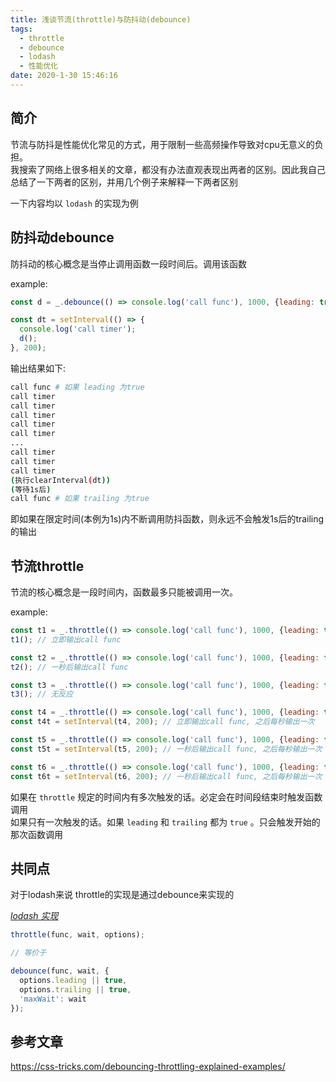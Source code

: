 ```yaml
---
title: 浅谈节流(throttle)与防抖动(debounce)
tags:
  - throttle
  - debounce
  - lodash
  - 性能优化
date: 2020-1-30 15:46:16
---
```


## 简介

节流与防抖是性能优化常见的方式，用于限制一些高频操作导致对cpu无意义的负担。  
我搜索了网络上很多相关的文章，都没有办法直观表现出两者的区别。因此我自己总结了一下两者的区别，并用几个例子来解释一下两者区别

一下内容均以 `lodash` 的实现为例

## 防抖动debounce

防抖动的核心概念是当停止调用函数一段时间后。调用该函数

example:
```javascript
const d = _.debounce(() => console.log('call func'), 1000, {leading: true, trailing: true});

const dt = setInterval(() => {
  console.log('call timer');
  d();
}, 200);
```

输出结果如下:

```bash
call func # 如果 leading 为true
call timer
call timer
call timer
call timer
call timer
...
call timer
call timer
call timer
(执行clearInterval(dt))
(等待1s后)
call func # 如果 trailing 为true
```

即如果在限定时间(本例为1s)内不断调用防抖函数，则永远不会触发1s后的trailing的输出

## 节流throttle

节流的核心概念是一段时间内，函数最多只能被调用一次。

example:
```javascript
const t1 = _.throttle(() => console.log('call func'), 1000, {leading: true, trailing: true});
t1(); // 立即输出call func

const t2 = _.throttle(() => console.log('call func'), 1000, {leading: false, trailing: true});
t2(); // 一秒后输出call func

const t3 = _.throttle(() => console.log('call func'), 1000, {leading: false, trailing: false});
t3(); // 无反应

const t4 = _.throttle(() => console.log('call func'), 1000, {leading: true, trailing: true});
const t4t = setInterval(t4, 200); // 立即输出call func, 之后每秒输出一次

const t5 = _.throttle(() => console.log('call func'), 1000, {leading: false, trailing: true});
const t5t = setInterval(t5, 200); // 一秒后输出call func, 之后每秒输出一次

const t6 = _.throttle(() => console.log('call func'), 1000, {leading: false, trailing: false});
const t6t = setInterval(t6, 200); // 一秒后输出call func, 之后每秒输出一次 因为内部是通过 debounce 的 maxWait来实现的
```

如果在 `throttle` 规定的时间内有多次触发的话。必定会在时间段结束时触发函数调用  
如果只有一次触发的话。如果 `leading` 和 `trailing` 都为 `true` 。只会触发开始的那次函数调用

## 共同点

对于lodash来说
throttle的实现是通过debounce来实现的

*[lodash 实现](https://github.com/lodash/lodash/blob/master/throttle.js)*
```javascript
throttle(func, wait, options);

// 等价于

debounce(func, wait, {
  options.leading || true,
  options.trailing || true,
  'maxWait': wait
});
```


## 参考文章

https://css-tricks.com/debouncing-throttling-explained-examples/
